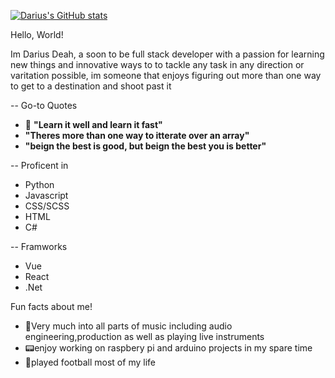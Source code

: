 [![Darius's GitHub stats](https://github-readme-stats.vercel.app/api?username=DariusDeah)](https://github.com/DariusDeah/github-readme-stats)


Hello, World!

Im Darius Deah, a soon to be full stack developer with a passion for learning new things and innovative ways to to tackle any task in any direction or varitation possible, im someone that enjoys figuring out more than one way to get to a destination and shoot past it



-- Go-to Quotes
* 🧠 **"Learn it well and learn it fast"**
* **"Theres more than one way to itterate over an array"**
* **"beign the best is good, but beign the best you is better"** 

-- Proficent in 
* Python
* Javascript 
* CSS/SCSS
* HTML
* C#

-- Framworks
* Vue
* React
* .Net




Fun facts about me!

* 🎵Very much into all parts of music including audio engineering,production as well as playing live instruments 
* 📟enjoy working on raspbery pi and arduino projects in my spare time 
* 🏈played football most of my life 




<!---
DariusDeah/DariusDeah is a ✨ special ✨ repository because its `README.md` (this file) appears on your GitHub profile.
You can click the Preview link to take a look at your changes.
--->

